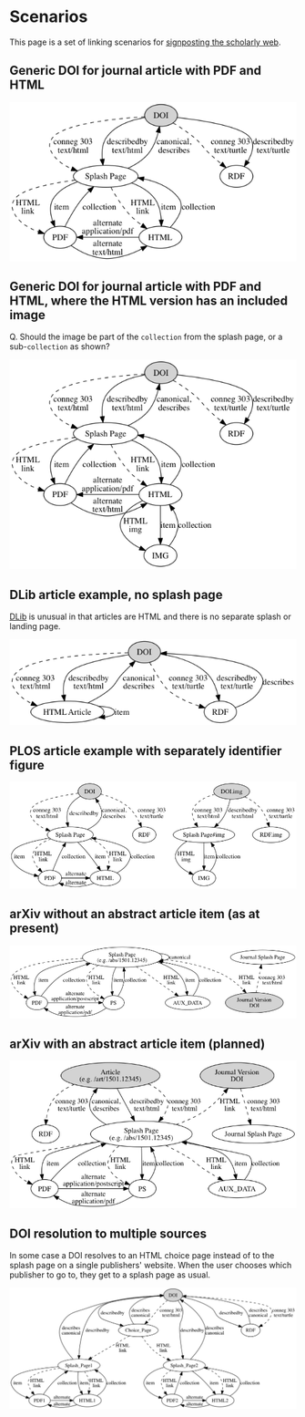 # Scenarios

This page is a set of linking scenarios for [signposting the scholarly web](README.md).

## Generic DOI for journal article with PDF and HTML

![Journal with PDF and HTML](journal_with_pdf_html.png)

## Generic DOI for journal article with PDF and HTML, where the HTML version has an included image

Q. Should the image be part of the `collection` from the splash page, or a sub-`collection` as shown?

![Journal with PDF and HTML inc image](journal_with_pdf_html_img.png)

## DLib article example, no splash page

[DLib](http://dlib.org/) is unusual in that articles are HTML and there is no separate splash or landing page.
 
![DLib article](dlib_article.png)

## PLOS article example with separately identifier figure

![PLOS Article with component image](plos_with_component_image.png)

## arXiv without an abstract article item (as at present)

![arXiv article without item resource](arxiv_no_item.png)

## arXiv with an abstract article item (planned)

![arXiv article with item resource](arxiv_plan.png)

## DOI resolution to multiple sources

In some case a DOI resolves to an HTML choice page instead of to the splash page on a single publishers' website. When the user chooses which publisher to go to, they get to a splash page as usual.

![Multiple resolution via HTML choice page](multiple_resolution_by_html.png)
